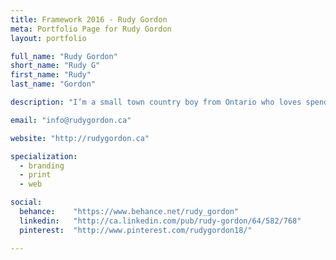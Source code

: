 ```yaml
---
title: Framework 2016 - Rudy Gordon
meta: Portfolio Page for Rudy Gordon
layout: portfolio

full_name: "Rudy Gordon"
short_name: "Rudy G"
first_name: "Rudy"
last_name: "Gordon"

description: "I’m a small town country boy from Ontario who loves spending time outside enjoying the outdoors motorcycling and playing with my dog."

email: "info@rudygordon.ca"

website: "http://rudygordon.ca"

specialization:
  - branding
  - print
  - web

social:
  behance:    "https://www.behance.net/rudy_gordon"
  linkedin:   "http://ca.linkedin.com/pub/rudy-gordon/64/582/768"
  pinterest:  "http://www.pinterest.com/rudygordon18/"

---
```

